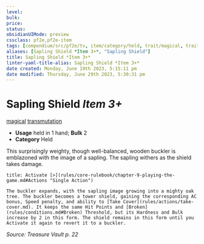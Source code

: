 ```yaml
---
level:
bulk:
price:
status:
obsidianUIMode: preview
cssclass: pf2e,pf2e-item
tags: [compendium/src/pf2e/tv, item/category/held, trait/magical, trait/transmutation]
aliases: [Sapling Shield *Item 3+*, "Sapling Shield"]
title: Sapling Shield *Item 3+*
linter-yaml-title-alias: Sapling Shield *Item 3+*
date created: Monday, June 19th 2023, 5:15:11 pm
date modified: Thursday, June 29th 2023, 5:30:31 pm
---
```


# Sapling Shield *Item 3+*

[magical](rules/traits/magical.md) [transmutation](rules/traits/transmutation.md)  

- **Usage** held in 1 hand; **Bulk** 2
- **Category** Held

This surprisingly weighty, though well-balanced, wooden buckler is emblazoned with the image of a sapling. The sapling withers as the shield takes damage.

```ad-embed-ability
title: Activate [>](rules/core-rulebook/chapter-9-playing-the-game.md#Actions "Single Action")

The buckler expands, with the sapling image growing into a mighty oak tree. The buckler becomes a tower shield, gaining the corresponding AC bonus, Speed penalty, and ability to [Take Cover](rules/actions/take-cover.md). It keeps the same Hit Points and [Broken](rules/conditions.md#Broken) Threshold, but its Hardness and Bulk increase by 2 in this form. The shield remains in this form until you Activate it again to revert it to a buckler.
```

*Source: Treasure Vault p. 22*
